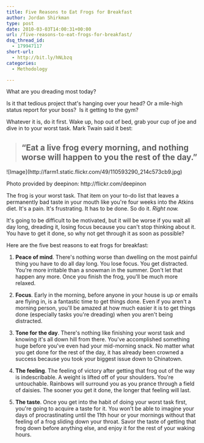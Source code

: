```yaml
---
title: Five Reasons to Eat Frogs for Breakfast
author: Jordan Shirkman
type: post
date: 2010-03-03T14:00:31+00:00
url: /five-reasons-to-eat-frogs-for-breakfast/
dsq_thread_id:
  - 179947117
short-url:
  - http://bit.ly/hNLbzq
categories:
  - Methodology

---
```

What are you dreading most today?

Is it that tedious project that's hanging over your head? Or a mile-high status report for your boss?  Is it getting to the gym?

Whatever it is, do it first. Wake up, hop out of bed, grab your cup of joe and dive in to your worst task. Mark Twain said it best:

> ## “Eat a live frog every morning, and nothing worse will happen to you the rest of the day.”

<div style="width: 510px" class="wp-caption aligncenter">
  ![Image](http://farm1.static.flickr.com/49/110593290_214c573cb9.jpg)
  
  <p class="wp-caption-text">
    Photo provided by deepinon: http://flickr.com/deepinon
  </p>
</div>

The frog is your worst task. That item on your to-do list that leaves a permanently bad taste in your mouth like you're four weeks into the Atkins diet. It's a pain. It's frustrating. It has to be done. So do it. _Right now._

It's going to be difficult to be motivated, but it will be worse if you wait all day long, dreading it, losing focus because you can't stop thinking about it. You have to get it done, so why not get through it as soon as possible?

Here are the five best reasons to eat frogs for breakfast:

1. **Peace of mind**. There's nothing worse than dwelling on the most painful thing you have to do all day long. You lose focus. You get distracted. You're more irritable than a snowman in the summer. Don't let that happen any more. Once you finish the frog, you'll be much more relaxed.

2. **Focus**. Early in the morning, before anyone in your house is up or emails are flying in, is a fantastic time to get things done. Even if you aren't a morning person, you'll be amazed at how much easier it is to get things done (especially tasks you're dreading) when you aren't being distracted.

3. **Tone for the day**. There's nothing like finishing your worst task and knowing it's all down hill from there. You've accomplished something huge before you've even had your mid-morning snack. No matter what you get done for the rest of the day, it has already been crowned a success because you took your biggest issue down to Chinatown.

4. **The feeling**. The feeling of victory after getting that frog out of the way is indescribable. A weight is lifted off of your shoulders. You're untouchable. Rainbows will surround you as you prance through a field of daisies. The sooner you get it done, the longer that feeling will last.

5. **The taste**. Once you get into the habit of doing your worst task first, you're going to acquire a taste for it. You won't be able to imagine your days of procrastinating until the 11th hour or your mornings without that feeling of a frog sliding down your throat. Savor the taste of getting that frog down before anything else, and enjoy it for the rest of your waking hours.